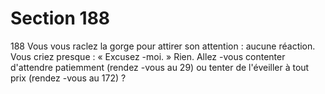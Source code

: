 # Section 188

188
Vous vous raclez la gorge pour attirer son attention : aucune
réaction. Vous criez presque : « Excusez -moi. » Rien. Allez -vous
contenter d'attendre patiemment (rendez -vous au 29) ou tenter
de l'éveiller à  tout prix (rendez -vous au 172) ?
